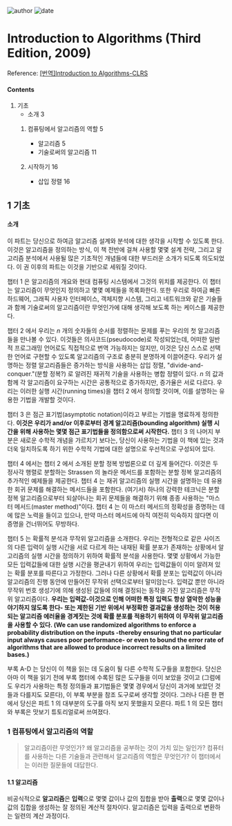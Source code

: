 
![author](https://img.shields.io/badge/author-daesungRa-lightgray.svg?style=flat-square)
![date](https://img.shields.io/badge/date-191009-lightgray.svg?style=flat-square)

# Introduction to Algorithms (Third Edition, 2009)

Reference:  [[번역]Introduction to Algorithms-CLRS](https://github.com/CodeClub-JU/Introduction-to-Algorithms-CLRS/blob/master/Introduction%20to%20Algorithms%20-%203rd%20Edition.pdf)

#### Contents

1. 기초
    - 소개    3
    1. 컴퓨팅에서 알고리즘의 역할    5
    
        - 알고리즘    5
        - 기술로써의 알고리즘    11
        
    2. 시작하기    16
    
        - 삽입 정렬    16

## 1    기초

#### 소개

이 파트는 당신으로 하여금 알고리즘 설계와 분석에 대한 생각을 시작할 수 있도록 한다.
이것은 알고리즘을 정의하는 방식, 이 책 전반에 걸쳐 사용할 몇몇 설계 전략,
그리고 알고리즘 분석에서 사용될 많은 기초적인 개념들에 대한 부드러운 소개가 되도록 의도되었다.
이 권 이후의 파트는 이것을 기반으로 세워질 것이다.

챕터 1 은 알고리즘의 개요와 현대 컴퓨팅 시스템에서 그것의 위치를 제공한다.
이 챕터는 알고리즘이 무엇인지 정의하고 몇몇 예제들을 목록화한다.
또한 우리로 하여금 빠른 하드웨어, 그래픽 사용자 인터페이스, 객체지향 시스템, 그리고 네트워크와 같은 기술들과 함께
기술로써의 알고리즘이란 무엇인가에 대해 생각해 보도록 하는 케이스를 제공한다.

챕터 2 에서 우리는 *n* 개의 숫자들의 순서를 정렬하는 문제를 푸는 우리의 첫 알고리즘들을 만나볼 수 있다.
이것들은 의사코드(pseudocode)로 작성되었는데, 어떠한 일반적 프로그래밍 언어로도 직접적으로 번역 가능하지는 않지만,
이것은 당신 스스로 선택한 언어로 구현할 수 있도록 알고리즘의 구조로 충분히 분명하게 이끌어준다.
우리가 설명하는 정렬 알고리즘들은 증가하는 방식을 사용하는 삽입 정렬,
"divide-and-conquer."(분할 정복?) 로 알려진 재귀적 기술을 사용하는 병합 정렬이 있다.
*n* 의 값과 함께 각 알고리즘이 요구하는 시간은 공통적으로 증가하지만, 증가율은 서로 다르다.
우리는 이러한 실행 시간(running times)을 챕터 2 에서 정의할 것이며, 이를 설명하는 유용한 기법을 개발할 것이다.

챕터 3 은 점근 표기법(asymptotic notation)이라고 부르는 기법을 명료하게 정의한다.
**이것은 우리가 and/or 이후로부터 경계 알고리즘(bounding algorithm) 실행 시간을 위해 사용하는 몇몇 점근 표기법들을 정의함으로써 시작한다.**
챕터 3 의 나머지 부분은 새로운 수학적 개념을 가르치기 보다는,
당신이 사용하는 기법을 이 책에 있는 것과 더욱 일치하도록 하기 위한 수학적 기법에 대한 설명으로 우선적으로 구성되어 있다.

챕터 4 에서는 챕터 2 에서 소개된 분할 정복 방법론으로 더 깊게 들어간다.
이것은 두 정사각 행렬로 분할하는 Strassen 의 놀라운 메서드를 포함하는 분할 정복 알고리즘의 추가적인 예제들을 제공한다.
챕터 4 는 재귀 알고리즘의 실행 시간을 설명하는 데 유용한 회귀 문제를 해결하는 메서드들을 포함한다.
(여기서) 하나의 강력한 테크닉은 분할 정복 알고리즘으로부터 되살아나는 회귀 문제들을
해결하기 위해 종종 사용하는 "마스터 메서드(master method)"이다.
챕터 4 는 이 마스터 메서드의 정확성을 증명하는 데에 많은 노력을 들이고 있으나,
만약 마스터 메서드에 아직 여전히 익숙하지 않다면 이 증명을 건너뛰어도 무방하다.

챕터 5 는 확률적 분석과 무작위 알고리즘을 소개한다.
우리는 전형적으로 같은 사이즈의 다른 입력이 실행 시간을 서로 다르게 하는 내재된 확률 분포가 존재하는 상황에서
알고리즘의 실행 시간을 정의하기 위하여 확률적 분석을 사용한다.
몇몇 상황에서 가능한 모든 입력값들에 대한 실행 시간을 평균내기 위하여 우리는 입력값들이 이미 알려져 있는 확률 분포를 따른다고 가정한다.
그러나 다른 상황에서 확률 분포는 입력값이 아니라 알고리즘의 진행 동안에 만들어진 무작위 선택으로부터 말미암는다.
입력값 뿐만 아니라 무작위 번호 생성기에 의해 생성된 값들에 의해 결정되는 동작을 가진 알고리즘은 무작위 알고리즘이다.
**우리는 입력값-이것으로 인해 어떠한 특정 입력도 항상 열악한 성능을 야기하지 않도록 한다- 또는
제한된 기반 위에서 부정확한 결과값을 생성하는 것이 허용되는 알고리즘 에러율을 경계짓는 것에
확률 분포를 적용하기 위하여 이 무작위 알고리즘을 사용할 수 있다.
(We can use randomized algorithms to enforce a probability distribution on the inputs
-thereby ensuring that no particular input always causes poor performance-
or even to bound the error rate of algorithms that are allowed to produce incorrect results on a limited bases.)**

부록 A-D 는 당신이 이 책을 읽는 데 도움이 될 다른 수학적 도구들을 포함한다.
당신은 아마 이 책을 읽기 전에 부록 챕터에 수록된 많은 도구들을 이미 보았을 것이고
(그럼에도 우리가 사용하는 특정 정의들과 표기법들은 몇몇 경우에서 당신이 과거에 보았던 것들과 다를지도 모른다),
이 부록 부분을 참조 도구로써 생각할 것이다.
그러나 다른 한 편에서 당신은 파트 1 의 대부분의 도구를 아직 보지 못했을지 모른다.
파트 1 의 모든 챕터와 부록은 맛보기 튜토리얼로써 쓰여졌다.

### 1    컴퓨팅에서 알고리즘의 역할

> 알고리즘이란 무엇인가? 왜 알고리즘을 공부하는 것이 가치 있는 일인가?
컴퓨터를 사용하는 다른 기술들과 관련해서 알고리즘의 역할은 무엇인가? 이 챕터에서는 이러한 질문들에 대답한다.

#### 1.1    알고리즘

비공식적으로 **알고리즘**은 **입력**으로 몇몇 값이나 값의 집합을 받아 **출력**으로 몇몇 값이나 값의 집합을 생성하는 잘 정의된 계산적 절차이다.
알고리즘은 입력을 출력으로 변환하는 일련의 계산 과정이다.
